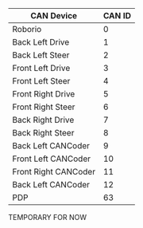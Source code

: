 | CAN Device | CAN ID |
| --- | --- |
| Roborio | 0 |
| Back Left Drive | 1 |
| Back Left Steer | 2 |
| Front Left Drive | 3 |
| Front Left Steer | 4 |
| Front Right Drive | 5 |
| Front Right Steer | 6 |
| Back Right Drive | 7 |
| Back Right Steer | 8 |
| Back Left CANCoder | 9 |
| Front Left CANCoder | 10 |
| Front Right CANCoder | 11 |
| Back Left CANCoder | 12 |
| PDP | 63 |

TEMPORARY FOR NOW

